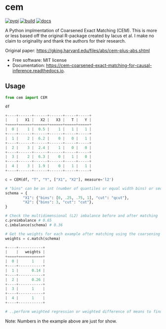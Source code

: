 # cem

[![pypi](https://img.shields.io/pypi/v/cem.svg)](https://pypi.org/project/cem/)
[![build](https://img.shields.io/travis/lewisbails/cem.svg)](https://travis-ci.com/lewisbails/cem)
[![docs](https://readthedocs.org/projects/cem-coarsened-exact-matching-for-causal-inference/badge/?version=latest)](https://cem-coarsened-exact-matching-for-causal-inference.readthedocs.io/en/latest/?badge=latest)



A Python implmentation of Coarsened Exact Matching (CEM).
This is more or less based off the original R-package created by Iacus et al.
I make no claim to originality and thank the authors for their research.

Original paper:
https://gking.harvard.edu/files/abs/cem-plus-abs.shtml


* Free software: MIT license
* Documentation: https://cem-coarsened-exact-matching-for-causal-inference.readthedocs.io.


Usage
--------


```python
from cem import CEM

df

+----+------+------+------+-----+-----+
|    |   X1 |   X2 |   X3 |   T |   Y |
+====+======+======+======+=====+=====+
|  0 |    1 |  0.5 |    1 |   1 |   1 |
+----+------+------+------+-----+-----+
|  1 |    2 |  6.2 |    0 |   0 |   1 |
+----+------+------+------+-----+-----+
|  2 |    3 |  2.4 |    1 |   0 |   0 |
+----+------+------+------+-----+-----+
|  3 |    2 |  6.3 |    0 |   1 |   0 |
+----+------+------+------+-----+-----+
|  4 |    3 |  1.9 |    0 |   1 |   1 |
+----+------+------+------+-----+-----+

c = CEM(df, "T", "Y", ["X1", "X2"], measure='l2')

# "bins" can be an int (number of quantiles or equal width bins) or sequence of scalars (quantiles for "qcut" or bin edges for "cut")
schema = {
        "X1": {"bins": [0, .25, .75, 1], "cut": "qcut"},
        "X2": {"bins": 3, "cut": "cut"},
}

# Check the multidimensional (L2) imbalance before and after matching
c.preimbalance # 0.65
c.imbalance(schema) # 0.36

# Get the weights for each example after matching using the coarsening schema
weights = c.match(schema)

+----+-----------+
|    |   weights |
+====+===========+
|  0 |      1    |
+----+-----------+
|  1 |      0.14 |
+----+-----------+
|  2 |      0.26 |
+----+-----------+
|  3 |      1    |
+----+-----------+
|  4 |      1    |
+----+-----------+

# ..perform weighted regression or weighted difference of means to find your treatment effect
```
Note: Numbers in the example above are just for show.
